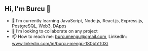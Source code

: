 ## Hi, I'm Burcu 👋

- 🌱 I’m currently learning JavaScript, Node.js, React.js, Express.js, PostgreSQL, Web3, DApps
- 👯 I’m looking to collaborate on any project
- 📫 How to reach me: burcumengu@gmail.com,  LinkedIn: www.linkedin.com/in/burcu-mengü-180bb1103/
<!--
**BurcuMengu/BurcuMengu** is a ✨ _special_ ✨ repository because its `README.md` (this file) appears on your GitHub profile.

Here are some ideas to get you started:

- 🔭 I’m currently working on ...


- 🤔 I’m looking for help with ...
- 💬 Ask me about ...

- 😄 Pronouns: ...
- ⚡ Fun fact: ...
-->
